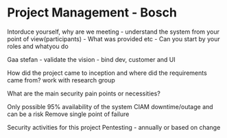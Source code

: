 # Project Management - Bosch

Intorduce yourself, why are we meeting - understand the system from your point of view(participants) - What was provided etc - Can you start by your roles and whatyou do

Gaa stefan - validate the vision - bind dev, customer and UI

How did the project came to inception and where did the requirements came from?
work with research group

What are the main security pain points or necessities?

Only possible 95% availability of the system
CIAM downtime/outage and can be a risk
Remove single point of failure

Security activities for this project
Pentesting - annually or based on change
